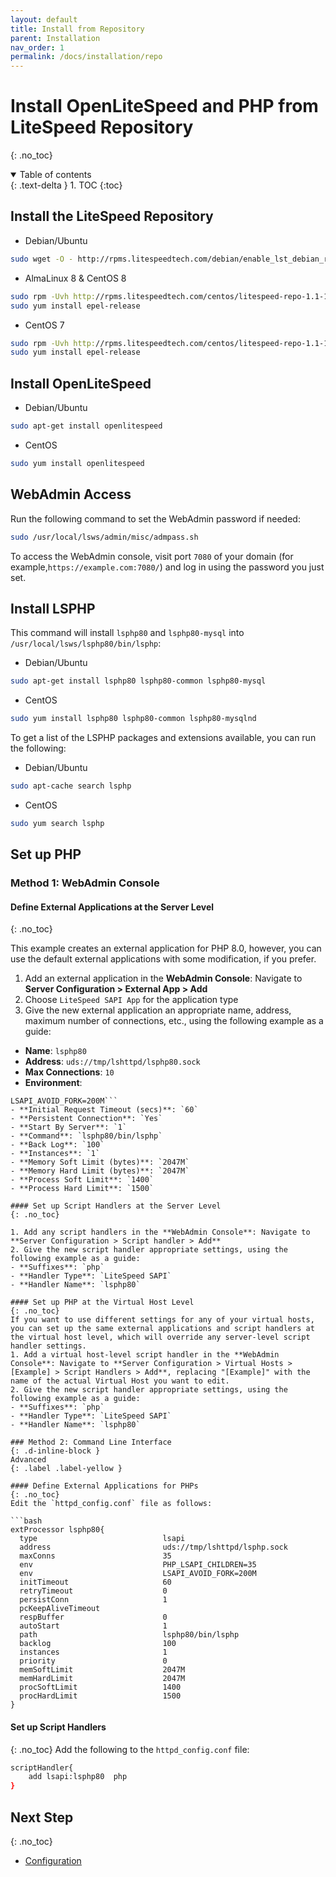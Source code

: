 ```yaml
---
layout: default
title: Install from Repository
parent: Installation
nav_order: 1
permalink: /docs/installation/repo
---
```


# Install OpenLiteSpeed and PHP from LiteSpeed Repository
{: .no_toc} 

<details open markdown="block">
  <summary>
    Table of contents
  </summary>
  {: .text-delta }
1. TOC
{:toc}

</details>

## Install the LiteSpeed Repository

- Debian/Ubuntu
```bash
sudo wget -O - http://rpms.litespeedtech.com/debian/enable_lst_debian_repo.sh | sudo bash
```
- AlmaLinux 8 & CentOS 8
```bash
sudo rpm -Uvh http://rpms.litespeedtech.com/centos/litespeed-repo-1.1-1.el8.noarch.rpm
sudo yum install epel-release
```
- CentOS 7
```bash
sudo rpm -Uvh http://rpms.litespeedtech.com/centos/litespeed-repo-1.1-1.el7.noarch.rpm
sudo yum install epel-release
```

## Install OpenLiteSpeed

- Debian/Ubuntu
```bash
sudo apt-get install openlitespeed
```
- CentOS
```bash
sudo yum install openlitespeed
```

## WebAdmin Access

Run the following command to set the WebAdmin password if needed:
```bash
sudo /usr/local/lsws/admin/misc/admpass.sh
```
To access the WebAdmin console, visit port `7080` of your domain (for example,`https://example.com:7080/`) and log in using the password you just set. 

## Install LSPHP

This command will install `lsphp80` and `lsphp80-mysql` into `/usr/local/lsws/lsphp80/bin/lsphp`:

- Debian/Ubuntu
```bash
sudo apt-get install lsphp80 lsphp80-common lsphp80-mysql
```
- CentOS
```bash
sudo yum install lsphp80 lsphp80-common lsphp80-mysqlnd
```

To get a list of the LSPHP packages and extensions available, you can run the following:

- Debian/Ubuntu
```bash
sudo apt-cache search lsphp
```
- CentOS
```bash
sudo yum search lsphp
```

## Set up PHP

### Method 1: WebAdmin Console

#### Define External Applications at the Server Level
{: .no_toc}

This example creates an external application for PHP 8.0, however, you can use the default external applications with some modification, if you prefer. 

1. Add an external application in the **WebAdmin Console**: Navigate to **Server Configuration > External App > Add**
2. Choose `LiteSpeed SAPI App` for the application type
3. Give the new external application an appropriate name, address, maximum number of connections, etc., using the following example as a guide:
  - **Name**: `lsphp80`
  - **Address**: `uds://tmp/lshttpd/lsphp80.sock`
  - **Max Connections**: `10`
  - **Environment**: 
  ```PHP_LSAPI_CHILDREN=10
LSAPI_AVOID_FORK=200M```
  - **Initial Request Timeout (secs)**: `60`
  - **Persistent Connection**: `Yes`
  - **Start By Server**: `1` 
  - **Command**: `lsphp80/bin/lsphp`
  - **Back Log**: `100`
  - **Instances**: `1`
  - **Memory Soft Limit (bytes)**: `2047M`
  - **Memory Hard Limit (bytes)**: `2047M`
  - **Process Soft Limit**: `1400`
  - **Process Hard Limit**: `1500`

#### Set up Script Handlers at the Server Level 
{: .no_toc}

1. Add any script handlers in the **WebAdmin Console**: Navigate to **Server Configuration > Script handler > Add**
2. Give the new script handler appropriate settings, using the following example as a guide:
  - **Suffixes**: `php`
  - **Handler Type**: `LiteSpeed SAPI`
  - **Handler Name**: `lsphp80`

#### Set up PHP at the Virtual Host Level 
{: .no_toc}
If you want to use different settings for any of your virtual hosts, you can set up the same external applications and script handlers at the virtual host level, which will override any server-level script handler settings. 
1. Add a virtual host-level script handler in the **WebAdmin Console**: Navigate to **Server Configuration > Virtual Hosts > [Example] > Script Handlers > Add**, replacing "[Example]" with the name of the actual Virtual Host you want to edit.
2. Give the new script handler appropriate settings, using the following example as a guide:
  - **Suffixes**: `php`
  - **Handler Type**: `LiteSpeed SAPI`
  - **Handler Name**: `lsphp80`

### Method 2: Command Line Interface 
{: .d-inline-block }
Advanced
{: .label .label-yellow }

#### Define External Applications for PHPs
{: .no_toc}
Edit the `httpd_config.conf` file as follows:

```bash
extProcessor lsphp80{
    type                            lsapi
    address                         uds://tmp/lshttpd/lsphp.sock
    maxConns                        35
    env                             PHP_LSAPI_CHILDREN=35
    env                             LSAPI_AVOID_FORK=200M
    initTimeout                     60
    retryTimeout                    0
    persistConn                     1
    pcKeepAliveTimeout
    respBuffer                      0
    autoStart                       1
    path                            lsphp80/bin/lsphp
    backlog                         100
    instances                       1
    priority                        0
    memSoftLimit                    2047M
    memHardLimit                    2047M
    procSoftLimit                   1400
    procHardLimit                   1500
}
```

#### Set up Script Handlers 
{: .no_toc}
Add the following to the `httpd_config.conf` file:

```bash
scriptHandler{
    add lsapi:lsphp80  php
}
```

## Next Step
{: .no_toc} 

- [Configuration](/docs/configuration)
